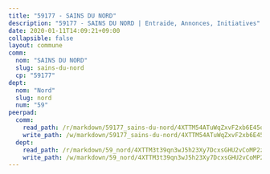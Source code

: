 ```yaml
---
title: "59177 - SAINS DU NORD"
description: "59177 - SAINS DU NORD | Entraide, Annonces, Initiatives"
date: 2020-01-11T14:09:21+09:00
collapsible: false
layout: commune
comm:
  nom: "SAINS DU NORD"
  slug: sains-du-nord
  cp: "59177"
dept:
  nom: "Nord"
  slug: nord
  num: "59"
peerpad:
  comm:
    read_path: /r/markdown/59177_sains-du-nord/4XTTM54ATuWqZxvF2xb6E45oa3NWE4LE5uY2otQXjiSazN9ST
    write_path: /w/markdown/59177_sains-du-nord/4XTTM54ATuWqZxvF2xb6E45oa3NWE4LE5uY2otQXjiSazN9ST-K3TgUXDCyttgPfACUhMczaiBuPSTWNXjcwH9kCUd1wsmZ8XfyeSWpC9CkgqpzhZgtaHmvKKU7dVJKCQRpE7WJ5qi7oYpSus7HP944G4Y9B15Bpv114ZN9x5P1UEHzdsd7peHJsaK
  dept:
    read_path: /r/markdown/59_nord/4XTTM3t39qn3wJ5h23Xy7DcxsGHU2vCoMP2z3iS4TUn3TrtdJ
    write_path: /w/markdown/59_nord/4XTTM3t39qn3wJ5h23Xy7DcxsGHU2vCoMP2z3iS4TUn3TrtdJ-K3TgTuZGkuZqXfr6fpmH7pGsMT6ndvZQMyRDze5QBt7XScLWHoBi246kLoDKpTH2Yo4f3AFSSJqGc2ozvNww7qPLqsDjpvahxCbQ6F5znbfjp6kVgaDcTYc9LyhwSfYuCevnvZUQ
---
```


